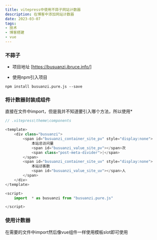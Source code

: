 ```yaml
---
title: vitepress中使用不蒜子网站计数器
description: 在博客中添加网站计数器
date: 2023-03-07
tags:
- 技术
- 博客搭建
- vue
---
```


### 不蒜子

- 项目地址 [https://busuanzi.ibruce.info/]

- 使用npm引入项目
```shell
npm install busuanzi.pure.js --save
```

### 将计数器封装成组件
直接在文件中import，但是我并不知道要引入哪个方法，所以使用*

```js
// .vitepress\theme\components

<template>
    <div class="busuanzi">
        <span id="busuanzi_container_site_pv" style="display:none">
            本站总访问量
            <span id="busuanzi_value_site_pv"></span>次
            <span class="post-meta-divider">|</span>
        </span>
        <span id="busuanzi_container_site_uv" style="display:none">
            本站访客数
            <span id="busuanzi_value_site_uv"></span>人
        </span>
    </div>
</template>

<script>
    import  * as busuanzi from "busuanzi.pure.js"

</script>

```
### 使用计数器

在需要的文件中import然后像vue组件一样使用模板slot即可使用